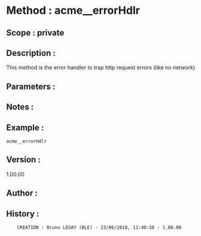﻿# **Method :** acme__errorHdlr## **Scope :** private## **Description :** This method is the error handler to trap http request errors (like no network)## **Parameters :** ## **Notes :** ## **Example :** ```acme__errorHdlr```## **Version :** 1.00.00## **Author :** ## **History :**          CREATION : Bruno LEGAY (BLE) - 23/06/2018, 11:40:58 - 1.00.00